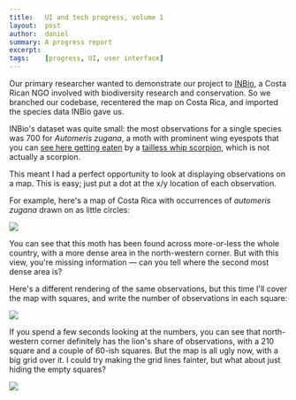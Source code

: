 ```yaml
---
title:   UI and tech progress, volume 1
layout:  post
author:  daniel
summary: A progress report
excerpt: 
tags:    [progress, UI, user interface]
---
```


Our primary researcher wanted to demonstrate our project to
[INBio](http://www.inbio.ac.cr), a Costa Rican NGO involved
with biodiversity research and conservation.  So we branched 
our codebase, recentered the map on Costa Rica, and imported
the species data INBio gave us.

INBio's dataset was quite small: the most observations for 
a single species was 700 for <i>Automeris zugana</i>, a moth 
with prominent wing eyespots that you can 
[see here getting eaten](http://caterpillar-eyespots.blogspot.com.au/2011/08/automeris-zugana-pwnd1.html)
by a
[tailless whip scorpion](http://en.wikipedia.org/wiki/Amblypygi),
which is not actually a scorpion.

This meant I had a perfect opportunity to look at displaying
observations on a map.  This is easy; just put a dot at
the x/y location of each observation.

For example, here's a map of Costa Rica with occurrences of 
<i>automeris zugana</i> drawn on as little circles:

<img src="{{ basepath }}/images/clustering-costarica-zugana-dots.png" />

You can see that this moth has been found across more-or-less the whole country,
with a more dense area in the north-western corner.  But with this view,
you're missing information &mdash; can you tell where the second most dense
area is?

Here's a different rendering of the same observations, 
but this time I'll cover the map with squares, and write the number of observations
in each square:

<img src="{{ basepath }}/images/clustering-costarica-zugana-grid.png" />

If you spend a few seconds looking at the numbers, you can see that 
north-western corner definitely has the lion's share of observations,
with a 210 square and a couple of 60-ish squares.  But the map is all
ugly now, with a big grid over it.  I could try making the grid lines
fainter, but what about just hiding the empty squares?

<img src="{{ basepath }}/images/clustering-costarica-zugana-sparsegrid.png" />



